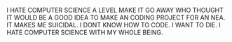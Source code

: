 I HATE COMPUTER SCIENCE A LEVEL MAKE IT GO AWAY WHO THOUGHT IT WOULD BE A GOOD IDEA TO MAKE AN CODING PROJECT FOR AN NEA. IT MAKES ME SUICIDAL. I DONT KNOW HOW TO CODE. I WANT TO DIE. I HATE COMPUTER SCIENCE WITH MY WHOLE BEING.
